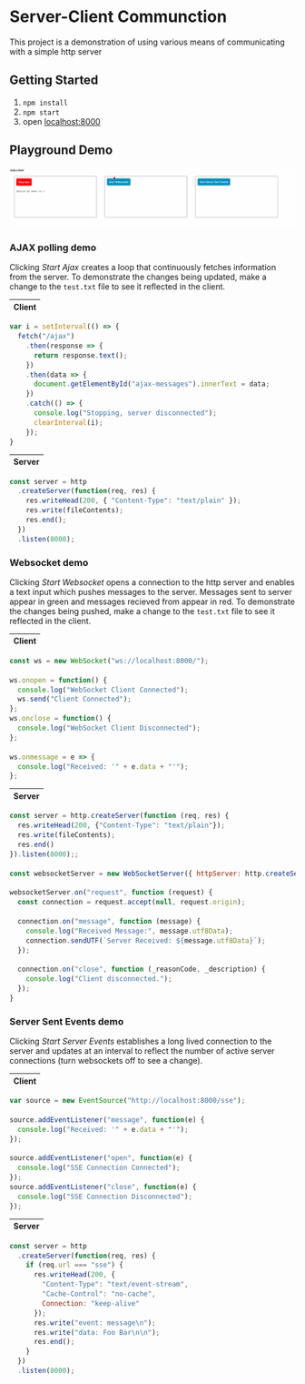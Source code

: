 # Server-Client Communction

This project is a demonstration of using various means of communicating with a simple http server

## Getting Started

1. `npm install`
2. `npm start`
3. open [localhost:8000](http://localhost:8000/)

## Playground Demo

![demo](demo4.gif)

### AJAX polling demo

Clicking _Start Ajax_ creates a loop that continuously fetches information from the server. To demonstrate the changes being updated, make a change to the `test.txt` file to see it reflected in the client.

| Client |
| ------ |


```js
var i = setInterval(() => {
  fetch("/ajax")
    .then(response => {
      return response.text();
    })
    .then(data => {
      document.getElementById("ajax-messages").innerText = data;
    })
    .catch(() => {
      console.log("Stopping, server disconnected");
      clearInterval(i);
    });
}
```

| Server |
| ------ |


```js
const server = http
  .createServer(function(req, res) {
    res.writeHead(200, { "Content-Type": "text/plain" });
    res.write(fileContents);
    res.end();
  })
  .listen(8000);
```

### Websocket demo

Clicking _Start Websocket_ opens a connection to the http server and enables a text input which pushes messages to the server. Messages sent to server appear in green and messages recieved from appear in red. To demonstrate the changes being pushed, make a change to the `test.txt` file to see it reflected in the client.

| Client |
| ------ |


```js
const ws = new WebSocket("ws://localhost:8000/");

ws.onopen = function() {
  console.log("WebSocket Client Connected");
  ws.send("Client Connected");
};
ws.onclose = function() {
  console.log("WebSocket Client Disconnected");
};

ws.onmessage = e => {
  console.log("Received: '" + e.data + "'");
};
```

| Server |
| ------ |


```js
const server = http.createServer(function (req, res) {
  res.writeHead(200, {"Content-Type": "text/plain"});
  res.write(fileContents);
  res.end()
}).listen(8000);;

const websocketServer = new WebSocketServer({ httpServer: http.createServer().listen(8000) });

websocketServer.on("request", function (request) {
  const connection = request.accept(null, request.origin);

  connection.on("message", function (message) {
    console.log("Received Message:", message.utf8Data);
    connection.sendUTF(`Server Received: ${message.utf8Data}`);
  });

  connection.on("close", function (_reasonCode, _description) {
    console.log("Client disconnected.");
  });
}

```

### Server Sent Events demo

Clicking _Start Server Events_ establishes a long lived connection to the server and updates at an interval to reflect the number of active server connections (turn websockets off to see a change).

| Client |
| ------ |


```js
var source = new EventSource("http://localhost:8000/sse");

source.addEventListener("message", function(e) {
  console.log("Received: '" + e.data + "'");
});

source.addEventListener("open", function(e) {
  console.log("SSE Connection Connected");
});
source.addEventListener("close", function(e) {
  console.log("SSE Connection Disconnected");
});
```

| Server |
| ------ |


```js
const server = http
  .createServer(function(req, res) {
    if (req.url === "sse") {
      res.writeHead(200, {
        "Content-Type": "text/event-stream",
        "Cache-Control": "no-cache",
        Connection: "keep-alive"
      });
      res.write("event: message\n");
      res.write("data: Foo Bar\n\n");
      res.end();
    }
  })
  .listen(8000);
```
